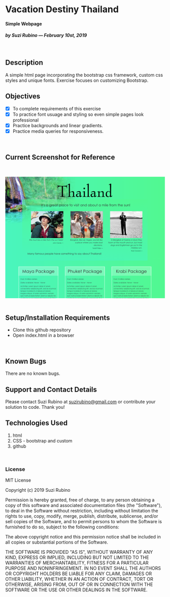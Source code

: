 # Vacation Destiny Thailand
#### Simple Webpage
#### _**by Suzi Rubino — February 10st, 2019**_
<br>

## Description
A simple html page incorporating the bootstrap css framework, custom css styles and unique fonts. Exercise focuses on customizing Bootstrap.
<br>

## Objectives
- [x] To complete requirements of this exercise
- [x] To practice font usuage and styling so even simple pages look professional
- [x] Practice backgrounds and linear gradients.
- [x] Practice media queries for responsiveness.
<br>

## Current Screenshot for Reference
<br>

![alt text](https://raw.githubusercontent.com/rerun1/vacation/master/img/screenShot2-10-19.png)
<br>
<br>

## Setup/Installation Requirements
* Clone this github repository
* Open index.html in a browser
<br>

## Known Bugs
 There are no known bugs.
 <br>

## Support and Contact Details
Please contact Suzi Rubino at suzirubino@gmail.com or contribute your solution to code. Thank you!
<br>

## Technologies Used  
1. html
2. CSS - bootstrap and custom
3. github
<br>

### License
MIT License

Copyright (c) 2019 Suzi Rubino

Permission is hereby granted, free of charge, to any person obtaining a copy
of this software and associated documentation files (the "Software"), to deal
in the Software without restriction, including without limitation the rights
to use, copy, modify, merge, publish, distribute, sublicense, and/or sell
copies of the Software, and to permit persons to whom the Software is
furnished to do so, subject to the following conditions:

The above copyright notice and this permission notice shall be included in all
copies or substantial portions of the Software.

THE SOFTWARE IS PROVIDED "AS IS", WITHOUT WARRANTY OF ANY KIND, EXPRESS OR
IMPLIED, INCLUDING BUT NOT LIMITED TO THE WARRANTIES OF MERCHANTABILITY,
FITNESS FOR A PARTICULAR PURPOSE AND NONINFRINGEMENT. IN NO EVENT SHALL THE
AUTHORS OR COPYRIGHT HOLDERS BE LIABLE FOR ANY CLAIM, DAMAGES OR OTHER
LIABILITY, WHETHER IN AN ACTION OF CONTRACT, TORT OR OTHERWISE, ARISING FROM,
OUT OF OR IN CONNECTION WITH THE SOFTWARE OR THE USE OR OTHER DEALINGS IN THE
SOFTWARE.
